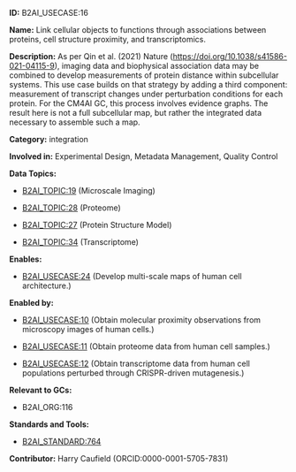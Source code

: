 **ID:** B2AI_USECASE:16

**Name:** Link cellular objects to functions through associations between proteins, cell structure proximity, and transcriptomics.

**Description:** As per Qin et al. (2021) Nature (https://doi.org/10.1038/s41586-021-04115-9), imaging data and biophysical association data may be combined to develop measurements of protein distance within subcellular systems. This use case builds on that strategy by adding a third component: measurement of transcript changes under perturbation conditions for each protein. For the CM4AI GC, this process involves evidence graphs. The result here is not a full subcellular map, but rather the integrated data necessary to assemble such a map.

**Category:** integration

**Involved in:** Experimental Design, Metadata Management, Quality Control

**Data Topics:**

- [B2AI_TOPIC:19](../topics/MicroscaleImaging.markdown) (Microscale Imaging)

- [B2AI_TOPIC:28](../topics/Proteome.markdown) (Proteome)

- [B2AI_TOPIC:27](../topics/ProteinStructureModel.markdown) (Protein Structure Model)

- [B2AI_TOPIC:34](../topics/Transcriptome.markdown) (Transcriptome)

**Enables:**

- [B2AI_USECASE:24](../usecases/develop-multi-scale-maps-of-human-cell-architecture.markdown) (Develop multi-scale maps of human cell architecture.)

**Enabled by:**

- [B2AI_USECASE:10](../usecases/obtain-molecular-proximity-observations-from-microscopy-images-of-human-cells.markdown) (Obtain molecular proximity observations from microscopy images of human cells.)

- [B2AI_USECASE:11](../usecases/obtain-proteome-data-from-human-cell-samples.markdown) (Obtain proteome data from human cell samples.)

- [B2AI_USECASE:12](../usecases/obtain-transcriptome-data-from-human-cell-populations-perturbed-through-crispr-driven-mutagenesis.markdown) (Obtain transcriptome data from human cell populations perturbed through CRISPR-driven mutagenesis.)

**Relevant to GCs:**

- B2AI_ORG:116

**Standards and Tools:**

- [B2AI_STANDARD:764](https://b2ai.standards.synapse.org/Explore/Standard/DetailsPage?id=B2AI_STANDARD:764)

**Contributor:** Harry Caufield
 (ORCID:0000-0001-5705-7831)

